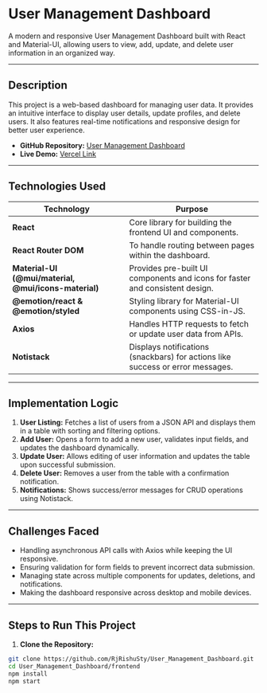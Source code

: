 # User Management Dashboard

A modern and responsive User Management Dashboard built with React and Material-UI, allowing users to view, add, update, and delete user information in an organized way.

---

## Description

This project is a web-based dashboard for managing user data. It provides an intuitive interface to display user details, update profiles, and delete users. It also features real-time notifications and responsive design for better user experience.

- **GitHub Repository:** [User Management Dashboard](https://github.com/RjRishuSty/User_Management_Dashboard.git)  
- **Live Demo:** [Vercel Link](https://user-management-dashboard-nine-rust.vercel.app/)

---

## Technologies Used

| Technology | Purpose |
|------------|---------|
| **React** | Core library for building the frontend UI and components. |
| **React Router DOM** | To handle routing between pages within the dashboard. |
| **Material-UI (@mui/material, @mui/icons-material)** | Provides pre-built UI components and icons for faster and consistent design. |
| **@emotion/react & @emotion/styled** | Styling library for Material-UI components using CSS-in-JS. |
| **Axios** | Handles HTTP requests to fetch or update user data from APIs. |
| **Notistack** | Displays notifications (snackbars) for actions like success or error messages. |

---

## Implementation Logic

1. **User Listing:** Fetches a list of users from a JSON API and displays them in a table with sorting and filtering options.  
2. **Add User:** Opens a form to add a new user, validates input fields, and updates the dashboard dynamically.  
3. **Update User:** Allows editing of user information and updates the table upon successful submission.  
4. **Delete User:** Removes a user from the table with a confirmation notification.  
5. **Notifications:** Shows success/error messages for CRUD operations using Notistack.  

---

## Challenges Faced

- Handling asynchronous API calls with Axios while keeping the UI responsive.  
- Ensuring validation for form fields to prevent incorrect data submission.  
- Managing state across multiple components for updates, deletions, and notifications.  
- Making the dashboard responsive across desktop and mobile devices.  

---

## Steps to Run This Project

1. **Clone the Repository:**  
```bash
git clone https://github.com/RjRishuSty/User_Management_Dashboard.git
cd User_Management_Dashboard/frontend
npm install
npm start


